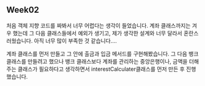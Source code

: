 ## Week02

처음 객체 지향 코드를 짜봐서 너무 어렵다는 생각이 들었습니다.
계좌 클래스까지는 겨우 했는데 그 다음 클래스들에서 예외가 생기고, 제가 생각한 설계와 너무 달라서 혼란스러웠습니다.
아직 너무 많이 부족한 것 같습니다....

계좌 클래스를 먼저 만들고 그 안에 출금과 입금 메서드를 구현해봤습니다.
그 다음 뱅크 클래스를 만들려고 했으나 뱅크 클래스보다 계좌를 관리하는 중앙은행이나, 금액을 더해주는 클래스가 필요하다고 생각하면서 interestCalculater클래스를 먼저 만든 후 진행했습니다.